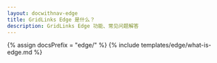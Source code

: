 ```yaml
---
layout: docwithnav-edge
title: GridLinks Edge 是什么？
description: GridLinks Edge 功能、常见问题解答
---
```


{% assign docsPrefix = "edge/" %}
{% include templates/edge/what-is-edge.md %}